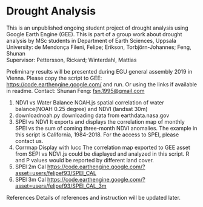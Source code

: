 # Drought Analysis

This is an unpublished ongoing student project of drought analysis using Google Earth Engine (GEE). This is part of a group work about drought analysis by MSc students in Department of Earth Sciences, Uppsala University:
de Mendonça Fileni, Felipe; Erikson, Torbjörn-Johannes; Feng, Shunan   
Supervisor: Pettersson, Rickard; Winterdahl, Mattias                   

Preliminary results will be presented during EGU general assembly 2019 in Vienna.
Please copy the script to GEE: https://code.earthengine.google.com/ and run. Or using the links if available in readme.
Contact:
Shunan Feng: fsn.1995@gmail.com

1. NDVI vs Water Balance NOAH.js
spatial correlation of water balance(NOAH 0.25 degree) and NDVI (landsat 30m)
2. downloadnoah.py
downloading data from earthdata.nasa.gov
3. SPEI vs NDVI
It exports and displays the correlation map of monthly SPEI vs the sum of coming three-month NDVI anomalies. The example in this script is California, 1984-2018. For the access to SPEI, please contact us.
4. Corrmap Display with lucc
The correlation map exported to GEE asset from SEPI vs NDVI.js could be diaplayed and analyzed in this script. R and P values would be reported by different land cover.
5. SPEI 2m Cal https://code.earthengine.google.com/?asset=users/felipef93/SPEI_CAL
6. SPEI 3m Cal https://code.earthengine.google.com/?asset=users/felipef93/SPEI_CAL_3m


References
Details of references and instruction will be updated later.
